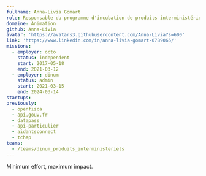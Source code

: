 ```yaml
---
fullname: Anna-Livia Gomart
role: Responsable du programme d'incubation de produits interministériels
domaine: Animation
github: Anna-Livia
avatar: 'https://avatars3.githubusercontent.com/Anna-Livia?s=600'
link: 'https://www.linkedin.com/in/anna-livia-gomart-0789065/'
missions:
  - employer: octo
    status: independent
    start: 2017-05-18
    end: 2021-03-12
  - employer: dinum
    status: admin
    start: 2021-03-15
    end: 2024-03-14
startups:
previously:
  - openfisca
  - api.gouv.fr
  - datapass
  - api-particulier
  - aidantsconnect
  - tchap
teams:
  - /teams/dinum_produits_interministeriels
---
```


Minimum effort, maximum impact.
